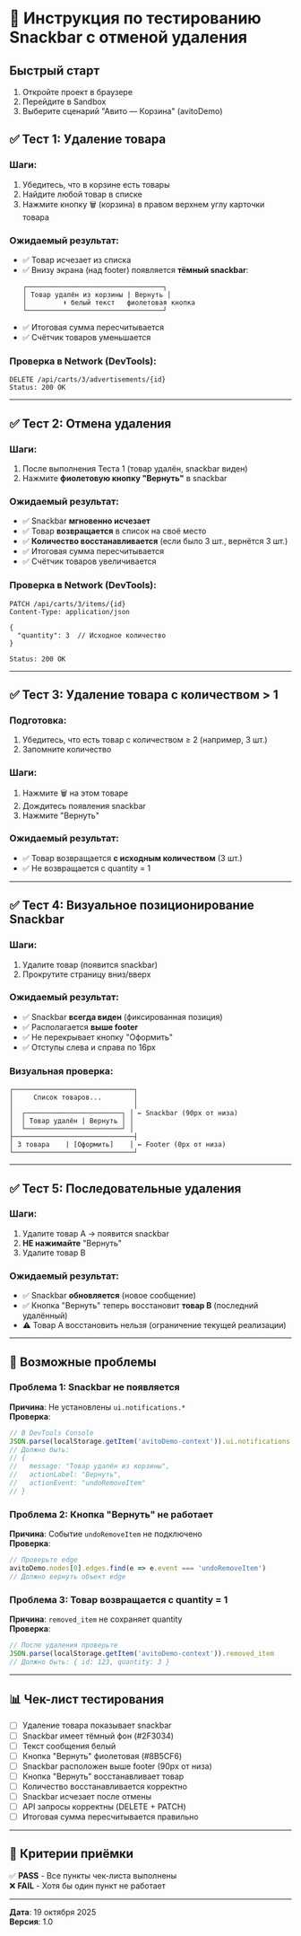 # 🧪 Инструкция по тестированию Snackbar с отменой удаления

## Быстрый старт

1. Откройте проект в браузере
2. Перейдите в Sandbox
3. Выберите сценарий "Авито — Корзина" (avitoDemo)

## ✅ Тест 1: Удаление товара

### Шаги:
1. Убедитесь, что в корзине есть товары
2. Найдите любой товар в списке
3. Нажмите кнопку 🗑️ (корзина) в правом верхнем углу карточки товара

### Ожидаемый результат:
- ✅ Товар исчезает из списка
- ✅ Внизу экрана (над footer) появляется **тёмный snackbar**:
  ```
  ┌──────────────────────────────────┐
  │ Товар удалён из корзины | Вернуть │
  │         ⬆️ белый текст   фиолетовая кнопка
  └──────────────────────────────────┘
  ```
- ✅ Итоговая сумма пересчитывается
- ✅ Счётчик товаров уменьшается

### Проверка в Network (DevTools):
```http
DELETE /api/carts/3/advertisements/{id}
Status: 200 OK
```

---

## ✅ Тест 2: Отмена удаления

### Шаги:
1. После выполнения Теста 1 (товар удалён, snackbar виден)
2. Нажмите **фиолетовую кнопку "Вернуть"** в snackbar

### Ожидаемый результат:
- ✅ Snackbar **мгновенно исчезает**
- ✅ Товар **возвращается** в список на своё место
- ✅ **Количество восстанавливается** (если было 3 шт., вернётся 3 шт.)
- ✅ Итоговая сумма пересчитывается
- ✅ Счётчик товаров увеличивается

### Проверка в Network (DevTools):
```http
PATCH /api/carts/3/items/{id}
Content-Type: application/json

{
  "quantity": 3  // Исходное количество
}

Status: 200 OK
```

---

## ✅ Тест 3: Удаление товара с количеством > 1

### Подготовка:
1. Убедитесь, что есть товар с количеством ≥ 2 (например, 3 шт.)
2. Запомните количество

### Шаги:
1. Нажмите 🗑️ на этом товаре
2. Дождитесь появления snackbar
3. Нажмите "Вернуть"

### Ожидаемый результат:
- ✅ Товар возвращается **с исходным количеством** (3 шт.)
- ✅ Не возвращается с quantity = 1

---

## ✅ Тест 4: Визуальное позиционирование Snackbar

### Шаги:
1. Удалите товар (появится snackbar)
2. Прокрутите страницу вниз/вверх

### Ожидаемый результат:
- ✅ Snackbar **всегда виден** (фиксированная позиция)
- ✅ Располагается **выше footer**
- ✅ Не перекрывает кнопку "Оформить"
- ✅ Отступы слева и справа по 16px

### Визуальная проверка:
```
┌──────────────────────────────┐
│     Список товаров...        │
│                              │
│  ┌────────────────────────┐ │ ← Snackbar (90px от низа)
│  │ Товар удалён | Вернуть │ │
│  └────────────────────────┘ │
├──────────────────────────────┤
│ 3 товара    | [Оформить]    │ ← Footer (0px от низа)
└──────────────────────────────┘
```

---

## ✅ Тест 5: Последовательные удаления

### Шаги:
1. Удалите товар A → появится snackbar
2. **НЕ нажимайте** "Вернуть"
3. Удалите товар B

### Ожидаемый результат:
- ✅ Snackbar **обновляется** (новое сообщение)
- ✅ Кнопка "Вернуть" теперь восстановит **товар B** (последний удалённый)
- ⚠️ Товар A восстановить нельзя (ограничение текущей реализации)

---

## 🐛 Возможные проблемы

### Проблема 1: Snackbar не появляется
**Причина**: Не установлены `ui.notifications.*`  
**Проверка**:
```javascript
// В DevTools Console
JSON.parse(localStorage.getItem('avitoDemo-context')).ui.notifications
// Должно быть:
// {
//   message: "Товар удалён из корзины",
//   actionLabel: "Вернуть",
//   actionEvent: "undoRemoveItem"
// }
```

### Проблема 2: Кнопка "Вернуть" не работает
**Причина**: Событие `undoRemoveItem` не подключено  
**Проверка**:
```javascript
// Проверьте edge
avitoDemo.nodes[0].edges.find(e => e.event === 'undoRemoveItem')
// Должно вернуть объект edge
```

### Проблема 3: Товар возвращается с quantity = 1
**Причина**: `removed_item` не сохраняет quantity  
**Проверка**:
```javascript
// После удаления проверьте
JSON.parse(localStorage.getItem('avitoDemo-context')).removed_item
// Должно быть: { id: 123, quantity: 3 }
```

---

## 📊 Чек-лист тестирования

- [ ] Удаление товара показывает snackbar
- [ ] Snackbar имеет тёмный фон (#2F3034)
- [ ] Текст сообщения белый
- [ ] Кнопка "Вернуть" фиолетовая (#8B5CF6)
- [ ] Snackbar расположен выше footer (90px от низа)
- [ ] Кнопка "Вернуть" восстанавливает товар
- [ ] Количество восстанавливается корректно
- [ ] Snackbar исчезает после отмены
- [ ] API запросы корректны (DELETE + PATCH)
- [ ] Итоговая сумма пересчитывается правильно

---

## 🎯 Критерии приёмки

✅ **PASS** - Все пункты чек-листа выполнены  
❌ **FAIL** - Хотя бы один пункт не работает  

---

**Дата**: 19 октября 2025  
**Версия**: 1.0
